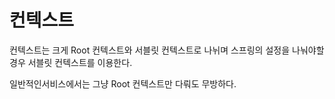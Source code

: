 # 컨텍스트

컨텍스트는 크게 Root 컨텍스트와 서블릿 컨텍스트로 나뉘며
스프링의 설정을 나눠야할 경우 서블릿 컨텍스트를 이용한다.

일반적인서비스에서는 그냥 Root 컨텍스트만 다뤄도 무방하다.

